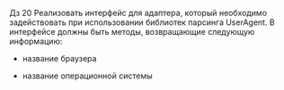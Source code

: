 Дз 20
Реализовать интерфейс для адаптера, который необходимо задействовать при использовании библиотек парсинга UserAgent. В интерфейсе должны быть методы, возвращающие следующую информацию:



- название браузера

- название операционной системы
